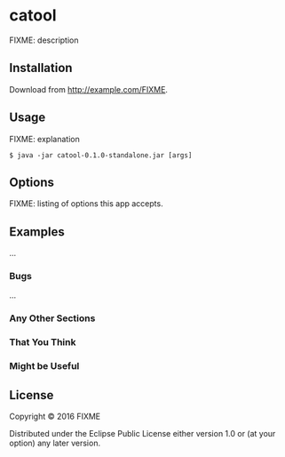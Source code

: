 # catool

FIXME: description

## Installation

Download from http://example.com/FIXME.

## Usage

FIXME: explanation

    $ java -jar catool-0.1.0-standalone.jar [args]

## Options

FIXME: listing of options this app accepts.

## Examples

...

### Bugs

...

### Any Other Sections
### That You Think
### Might be Useful

## License

Copyright © 2016 FIXME

Distributed under the Eclipse Public License either version 1.0 or (at
your option) any later version.
